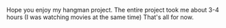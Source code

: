 Hope you enjoy my hangman project.
The entire project took me about 3-4 hours (I was watching movies at the same time)
That's all for now.
